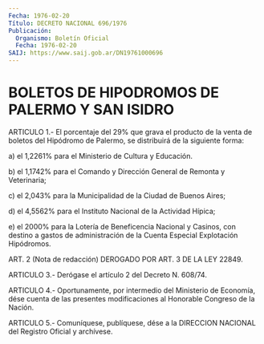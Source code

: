 ```yaml
---
Fecha: 1976-02-20
Título: DECRETO NACIONAL 696/1976
Publicación:
  Organismo: Boletín Oficial
  Fecha: 1976-02-20
SAIJ: https://www.saij.gob.ar/DN19761000696
---
```

# BOLETOS DE HIPODROMOS DE PALERMO Y SAN ISIDRO

<a id="1"></a>
ARTICULO 1.- El porcentaje del 29% que grava el producto de la venta de boletos del Hipódromo de Palermo, se distribuirá de la siguiente forma:

a) el 1,2261% para el Ministerio de Cultura y Educación.

b) el 1,1742% para el Comando y Dirección General de Remonta y Veterinaria;

c) el 2,043% para la Municipalidad de la Ciudad de Buenos Aires;

d) el 4,5562% para el Instituto Nacional de la Actividad Hípica;

e) el 2000% para la Lotería de Beneficencia Nacional y Casinos, con destino a gastos de administración de la Cuenta Especial Explotación Hipódromos.

<a id="2"></a>
ART. 2 (Nota de redacción) DEROGADO POR ART. 3 DE LA LEY 22849.

<a id="3"></a>
ARTICULO 3.- Derógase el artículo 2 del Decreto N. 608/74.

<a id="4"></a>
ARTICULO 4.- Oportunamente, por intermedio del Ministerio de Economía, dése cuenta de las presentes modificaciones al Honorable Congreso de la Nación.

<a id="5"></a>
ARTICULO 5.- Comuníquese, publíquese, dése a la DIRECCION NACIONAL del Registro Oficial y archívese.
